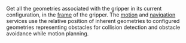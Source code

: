 Get all the geometries associated with the gripper in its current configuration, in the [frame](/operate/mobility/define-geometry/) of the gripper.
The [motion](/operate/reference/services/motion/) and [navigation](/operate/reference/services/navigation/) services use the relative position of inherent geometries to configured geometries representing obstacles for collision detection and obstacle avoidance while motion planning.
